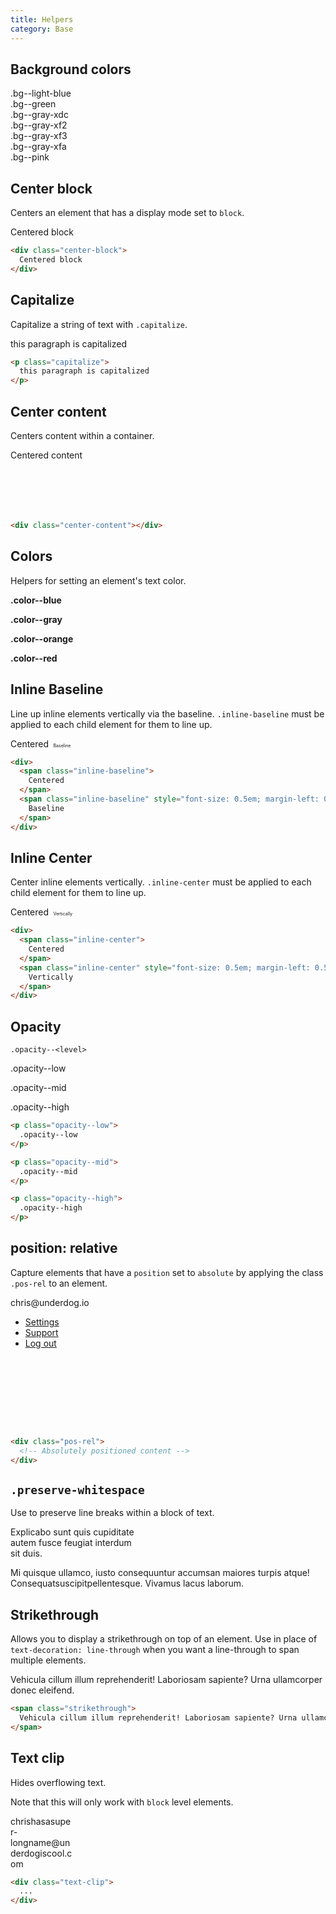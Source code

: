 ```yaml
---
title: Helpers
category: Base
---
```


## Background colors

<div class="color-block">
  <div class="color-block__color bg--light-blue"></div>
  <div class="color-block__label">
    .bg--light-blue<br />
  </div>
</div>

<div class="color-block">
  <div class="color-block__color bg--green"></div>
  <div class="color-block__label">
    .bg--green<br />
  </div>
</div>

<div class="color-block">
  <div class="color-block__color bg--gray-xdc"></div>
  <div class="color-block__label">
    .bg--gray-xdc<br />
  </div>
</div>

<div class="color-block">
  <div class="color-block__color bg--gray-xf2"></div>
  <div class="color-block__label">
    .bg--gray-xf2<br />
  </div>
</div>

<div class="color-block">
  <div class="color-block__color bg--gray-xf3"></div>
  <div class="color-block__label">
    .bg--gray-xf3<br />
  </div>
</div>

<div class="color-block">
  <div class="color-block__color bg--gray-xfa"></div>
  <div class="color-block__label">
    .bg--gray-xfa<br />
  </div>
</div>

<div class="color-block">
  <div class="color-block__color bg--pink"></div>
  <div class="color-block__label">
    .bg--pink<br />
  </div>
</div>

## Center block

Centers an element that has a display mode set to `block`.

<div class="center-block border--left border--right text-align--center" style="width: 200px;">
  Centered block
</div>

```html
<div class="center-block">
  Centered block
</div>
```

## Capitalize

Capitalize a string of text with `.capitalize`.

<p class="capitalize">
  this paragraph is capitalized
</p>

```html
<p class="capitalize">
  this paragraph is capitalized
</p>
```

## Center content

Centers content within a container.

<div class="center-content border--left border--top border--right border--bottom" style="height: 100px">
  Centered content
</div>

```html
<div class="center-content"></div>
```

## Colors

Helpers for setting an element's text color.

<strong class="color--blue">.color--blue</strong>

<strong class="color--gray">.color--gray</strong>

<strong class="color--orange">.color--orange</strong>

<strong class="color--red">.color--red</strong>

## Inline Baseline

Line up inline elements vertically via the baseline. `.inline-baseline` must be applied to each child element for them to line up.

<div>
  <span class="inline-baseline">
    Centered
  </span>
  <span class="inline-baseline" style="font-size: 0.5em; margin-left: 0.5em">
    Baseline
  </span>
</div>

```html
<div>
  <span class="inline-baseline">
    Centered
  </span>
  <span class="inline-baseline" style="font-size: 0.5em; margin-left: 0.5em">
    Baseline
  </span>
</div>
```

## Inline Center

Center inline elements vertically. `.inline-center` must be applied to each child element for them to line up.

<div>
  <span class="inline-center">
    Centered
  </span>
  <span class="inline-center" style="font-size: 0.5em; margin-left: 0.5em">
    Vertically
  </span>
</div>

```html
<div>
  <span class="inline-center">
    Centered
  </span>
  <span class="inline-center" style="font-size: 0.5em; margin-left: 0.5em">
    Vertically
  </span>
</div>
```

## Opacity

`.opacity--<level>`

<p class="opacity--low">
  .opacity--low
</p>

<p class="opacity--mid">
  .opacity--mid
</p>

<p class="opacity--high">
  .opacity--high
</p>

```html
<p class="opacity--low">
  .opacity--low
</p>

<p class="opacity--mid">
  .opacity--mid
</p>

<p class="opacity--high">
  .opacity--high
</p>
```

## position: relative

Capture elements that have a `position` set to `absolute` by applying the class
`.pos-rel` to an element.

<div style="height: 210px;">
  <div class="pos-rel">
    <div class="dropdown-menu" style="left: 0">
      <div class="dropdown-menu__container">
        <span class="list-heading">chris@underdog.io</span>
        <div class="dropdown-menu__content">
          <ul class="menu-list">
            <li class="menu-list__item">
              <a class="nav-link" href="/settings/">Settings</a>
            </li>
            <li class="menu-list__item">
              <a class="nav-link" href="/support/">Support</a>
            </li>
            <li class="menu-list__item">
              <a class="nav-link" href="/logout/">Log out</a>
            </li>
          </ul>
        </div>
      </div>
    </div>
  </div>
</div>

```html
<div class="pos-rel">
  <!-- Absolutely positioned content -->
</div>
```

## `.preserve-whitespace`

Use to preserve line breaks within a block of text.

<p class="preserve-whitespace" style="width: 200px;">
  Explicabo sunt quis cupiditate autem fusce feugiat interdum sit duis.

  Mi quisque ullamco, iusto consequuntur accumsan maiores turpis atque! Consequatsuscipitpellentesque. Vivamus lacus laborum.
</p>

## Strikethrough

Allows you to display a strikethrough on top of an element.
Use in place of `text-decoration: line-through` when you want a line-through to
span multiple elements.

<span class="strikethrough">
  Vehicula cillum illum reprehenderit! Laboriosam sapiente? Urna ullamcorper donec eleifend.
</span>

```html
<span class="strikethrough">
  Vehicula cillum illum reprehenderit! Laboriosam sapiente? Urna ullamcorper donec eleifend.
</span>
```

## Text clip

Hides overflowing text.

Note that this will only work with `block` level elements.

<div class="text-clip border--top border--right border--bottom border--left" style="width: 100px;">
  <span>chrishasasuper-longname@underdogiscool.com</span>
</div>

```html
<div class="text-clip">
  ...
</div>
```
